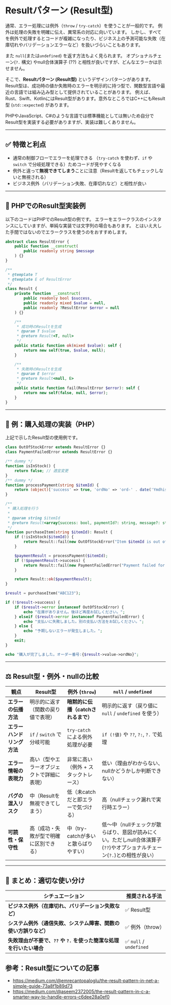 
# Resultパターン (Result型)
通常、エラー処理には例外（`throw` / `try-catch`）を使うことが一般的です。
例外は処理の失敗を明確に伝え、異常系の対応に向いています。
しかし、すべてを例外で処理するとコードが複雑になったり、ビジネス上の予測可能な失敗（在庫切れやバリデーションエラーなど）を扱いづらいこともあります。

また `null`(または`undefined`) を返す方法もよく見られます。
オプショナルチェーン(`?.` 構文) やnull合体演算子 (??) と相性が良いですが、どんなエラーかは示せません。

そこで、**Resultパターン (Result型)** というデザインパターンがあります。
Result型は、成功時の値か失敗時のエラーを明示的に持つ型で、関数型言語や最近の言語では組み込み型として提供されていることがあります。
例えば、Rust、Swift、KotlinにはResult型があります。意外なところではC++にもResult型 (`std::expected`) があります。

PHPやJavaScript、C#のような言語では標準機能としては無いため自分でResult型を実装する必要がありますが、実装は難しくありません。

---

## ✅ 特徴と利点

* 通常の制御フローでエラーを処理できる
  （`try-catch` を使わず、`if` や `switch` で分岐処理できる）ためコードが見やすくなる
* 例外と違って**無視できてしまう**ことに注意（Resultを返してもチェックしないと無視される）
* ビジネス例外（バリデーション失敗、在庫切れなど）と相性が良い

---

## 🔧 PHPでのResult型実装例

以下のコードはPHPでのResult型の例です。
エラーをエラークラスのインスタンスにしていますが、単純な実装では文字列の場合もあります。
とはいえ大した手間ではないのでエラークラスを使うのをおすすめします。

```php
abstract class ResultError {
    public function __construct(
        public readonly string $message
    ) {}
}

/**
 * @template T
 * @template E of ResultError
 */
class Result {
    private function __construct(
        public readonly bool $success,
        public readonly mixed $value = null,
        public readonly ?ResultError $error = null
    ) {}

    /**
     * 成功時のResultを生成
     * @param T $value
     * @return Result<T, null>
     */
    public static function ok(mixed $value): self {
        return new self(true, $value, null);
    }

    /**
     * 失敗時のResultを生成
     * @param E $error
     * @return Result<null, E>
     */
    public static function fail(ResultError $error): self {
        return new self(false, null, $error);
    }
}
```

---

## 🧪 例：購入処理の実装（PHP）

上記で示したResult型の使用例です。

```php
class OutOfStockError extends ResultError {}
class PaymentFailedError extends ResultError {}

/** dummy */
function isInStock() {
    return false; // 適宜変更
}
/** dummy */
function processPayment(string $itemId) {
    return (object)['success' => true, 'ordNo' => 'ord-' . date('Ymdhis')]; // 適宜変更
}

/**
 * 購入処理を行う
 *
 * @param string $itemId
 * @return Result<array{success: bool, paymentId?: string, message?: string}, ResultError>
 */
function purchaseItem(string $itemId): Result {
    if (!isInStock($itemId)) {
        return Result::fail(new OutOfStockError("Item $itemId is out of stock."));
    }

    $paymentResult = processPayment($itemId);
    if (!$paymentResult->success) {
        return Result::fail(new PaymentFailedError("Payment failed for $itemId."));
    }

    return Result::ok($paymentResult);
}

$result = purchaseItem("ABC123");

if (!$result->success) {
    if ($result->error instanceof OutOfStockError) {
        echo "在庫がありません。後ほど再度お試しください。";
    } elseif ($result->error instanceof PaymentFailedError) {
        echo "支払いに失敗しました。別の支払い方法をお試しください。";
    } else {
        echo "予期しないエラーが発生しました。";
    }
    exit;
}

echo "購入が完了しました。オーダー番号:{$result->value->ordNo}";
```

---

## ⚖️ Result型・例外・nullの比較

| 観点              | Result型               | 例外 (`throw`)            | `null` / `undefined`                  |
| --------------- | --------------------- | ----------------------- | ------------------------------------- |
| **エラーの伝播方法**    | 明示的に返す（関数の戻り値で表現）     | **暗黙的に伝播（catchされるまで）**      | 明示的に返す（戻り値に `null` / `undefined` を使う） |
| **エラーハンドリング方法** | `if` / `switch` で分岐可能 | `try-catch` による例外処理が必要  | `if (!値)` や `??`, `?:`, `?.` で処理            |
| **エラー情報の表現力**   | 高い（型やエラーオブジェクトで詳細に表現） | 非常に高い（例外 + スタックトレース）    | 低い（理由がわからない、nullかどうかしか判断できない）         |
| **バグの混入リスク**    | 中（Resultを無視できてしまう）    | 低（未catchだと即エラーで気づける）    | 高（nullチェック漏れで実行時エラー）                  |
| **可読性・保守性**     | 高（成功・失敗が型で明確に区別できる）   | 中（try-catchが多いと散らばりやすい） | 低〜中（nullチェックが散らばり、意図が読みにくい。ただしnull合体演算子(`??`)やオプショナルチェーン(`?.`)との相性が良い）           |

---

## 🎯 まとめ：適切な使い分け

| シチュエーション                      | 推奨される手法                |
| ----------------------------- | ---------------------- |
| **ビジネス例外（在庫切れ、バリデーション失敗など）** | ✅ Result型              |
| **システム例外（通信失敗、システム障害、関数の使い方誤りなど）**        | ✅ 例外（throw）            |
| **失敗理由が不要で、`??` や `?.` を使った簡潔な処理を行いたい場合**     | ✅ `null` / `undefined` |


## 参考：Result型についての記事

- https://medium.com/@emrecantopaloglu/the-result-pattern-in-net-a-simple-guide-73a8f1b89d73
- https://medium.com/@aseem2372005/the-result-pattern-in-c-a-smarter-way-to-handle-errors-c6dee28a0ef0

